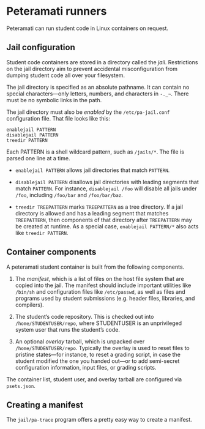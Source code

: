 Peteramati runners
==================

Peteramati can run student code in Linux containers on request.

Jail configuration
------------------

Student code containers are stored in a directory called the _jail_.
Restrictions on the jail directory aim to prevent accidental misconfiguration
from dumping student code all over your filesystem.

The jail directory is specified as an absolute pathname. It can contain no
special characters—only letters, numbers, and characters in `-._~`. There must
be no symbolic links in the path.

The jail directory must also be _enabled_ by the `/etc/pa-jail.conf`
configuration file. That file looks like this:

```
enablejail PATTERN
disablejail PATTERN
treedir PATTERN
```

Each PATTERN is a shell wildcard pattern, such as `/jails/*`. The file
is parsed one line at a time.

* `enablejail PATTERN` allows jail directories that match `PATTERN`.

* `disablejail PATTERN` disallows jail directories with leading
  segments that match `PATTERN`. For instance, `disablejail /foo` will
  disable all jails under `/foo`, including `/foo/bar` and
  `/foo/bar/baz`.

* `treedir TREEPATTERN` marks `TREEPATTERN` as a tree directory. If a
  jail directory is allowed and has a leading segment that matches
  `TREEPATTERN`, then components of that directory after `TREEPATTERN`
  may be created at runtime. As a special case, `enablejail PATTERN/*`
  also acts like `treedir PATTERN`.

Container components
--------------------

A peteramati student container is built from the following components.

1. The _manifest_, which is a list of files on the host file system that are
   copied into the jail. The manifest should include important utilities like
   `/bin/sh` and configuration files like `/etc/passwd`, as well as files and
   programs used by student submissions (e.g. header files, libraries, and
   compilers).

2. The student’s code repository. This is checked out into
   `/home/STUDENTUSER/repo`, where STUDENTUSER is an unprivileged system user
   that runs the student’s code.

3. An optional _overlay_ tarball, which is unpacked over
   `/home/STUDENTUSER/repo`. Typically the overlay is used to reset files to
   pristine states—for instance, to reset a grading script, in case the
   student modified the one you handed out—or to add semi-secret configuration
   information, input files, or grading scripts.

The container list, student user, and overlay tarball are configured via
`psets.json`.

Creating a manifest
-------------------

The `jail/pa-trace` program offers a pretty easy way to create a manifest.
